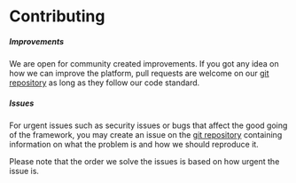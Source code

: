 # Contributing

##### Improvements

We are open for community created improvements. If you got any idea on how we can improve the platform, pull requests are welcome on our [git repository](https://github.com/dreesq/serpent) as long as they follow our code standard.


##### Issues

For urgent issues such as security issues or bugs that affect the good going of the framework, you may create an issue on the [git repository](https://github.com/dreesq/serpent/issues) containing information on what the problem is and how we should reproduce it.

Please note that the order we solve the issues is based on how urgent the issue is.